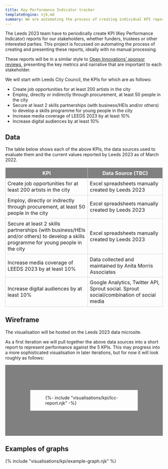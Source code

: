 ```yaml
---
title: Key Performance Indicator tracker
templateEngine: njk,md
summary: We are automating the process of creating individual KPI reports for our stakeholders.
---
```


The Leeds 2023 team have to periodically create KPI (Key Performance Indicator) reports for our stakeholders,
whether funders, trustees or other interested parties. This project is focussed on automating the process of
creating and presenting these reports, ideally with no manual processing.

These reports will be in a similar style to [Open Innovations’ sponsor reviews][OI_REVIEW], presenting the key
metrics and narrative that are important to each stakeholder. 

[OI_REVIEW]: https://open-innovations.org/services/sponsors/reports/2021/

We will start with Leeds City Council, the KPIs for which are as follows: 

* Create job opportunities for at least 200 artists in the city 
* Employ, directly or indirectly through procurement, at least 50 people in the city 
* Secure at least 2 skills partnerships (with business/HEIs and/or others) to develop a skills programme for young people in the city
* Increase media coverage of LEEDS 2023 by at least 10% 
* Increase digital audiences by at least 10% 

## Data

The table below shows each of the above KPIs, the data sources used to evaluate them and the current values reported by Leeds 2023 as of March 2022. 

KPI | Data Source (TBC)
----|------------------
Create job opportunities for at least 200 artists in the city | Excel spreadsheets manually created by Leeds 2023
Employ, directly or indirectly through procurement, at least 50 people in the city | Excel spreadsheets manually created by Leeds 2023
Secure at least 2 skills partnerships (with business/HEIs and/or others) to develop a skills programme for young people in the city | Excel spreadsheets manually created by Leeds 2023
Increase media coverage of LEEDS 2023 by at least 10% | Data collected and maintained by Anita Morris Associates
Increase digital audiences by at least 10% | Google Analytics, Twitter API, Sprout social. Sprout social/combination of social media 

## Wireframe

The visualisation will be hosted on the Leeds 2023 data microsite.

As a first iteration we will pull together the
above data sources into a short report to
represent performance against the 5 KPIs.
This may progress into a more sophisticated
visualisation in later iterations, but
for now it will look roughly as follows: 

<html>
<section class='outlined'>
{%- include "visualisations/kpi/lcc-report.njk" -%}
</section>
</html>

<section>
<h1>Examples of graphs</h1>

{% include "visualisations/kpi/example-graph.njk" %}

<style>
  table {
    border-collapse: collapse;
  }
  td, th {
    border: 1px solid lightgrey;
    padding: 0.4rem;
  }
  th {
    color: white;
    background: grey;
  }
  .outlined {
    border: 5rem solid grey;
    padding: 1rem 3rem;
  }
</style>
